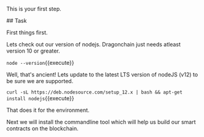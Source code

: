 This is your first step.

## Task

First things first.

Lets check out our version of nodejs. Dragonchain just needs atleast version 10 or greater.

`node --version`{{execute}}

Well, that's ancient! Lets update to the latest LTS version of nodeJS (v12) to be sure we are supported.

`curl -sL https://deb.nodesource.com/setup_12.x | bash && apt-get install nodejs`{{execute}}

That does it for the environment.

Next we will install the commandline tool which will help us build our smart contracts on the blockchain.

